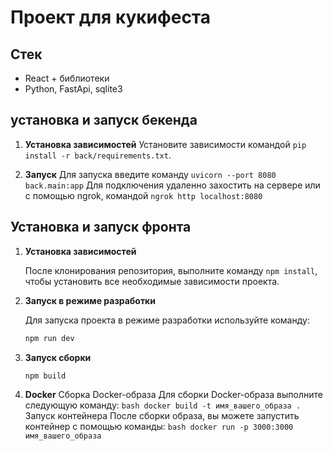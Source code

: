 # Проект для кукифеста

## Стек

- React + библиотеки
- Python, FastApi, sqlite3

## установка и запуск бекенда
1. **Установка зависимостей**
   Установите зависимости командой `pip install -r back/requirements.txt`.

2. **Запуск**
   Для запуска введите команду  `uvicorn --port 8080 back.main:app`
   Для подключения удаленно захостить на сервере или с помощью ngrok, командой `ngrok http localhost:8080`

## Установка и запуск фронта

1. **Установка зависимостей**

   После клонирования репозитория, выполните команду `npm install`, чтобы установить все необходимые зависимости проекта.

2. **Запуск в режиме разработки**

   Для запуска проекта в режиме разработки используйте команду:

   ```bash
   npm run dev
   ```

3. **Запуск сборки**

   ```bash
   npm build
   ```

4. **Docker**
   Сборка Docker-образа Для сборки Docker-образа выполните следующую команду:
   `bash
docker build -t имя_вашего_образа .`
   Запуск контейнера После сборки образа, вы можете запустить контейнер с помощью команды:
   `bash
 docker run -p 3000:3000 имя_вашего_образа
 `
